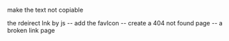 make the text not copiable

the rdeirect lnk by js
-- add the favIcon
-- create a 404 not found page
-- a broken link page